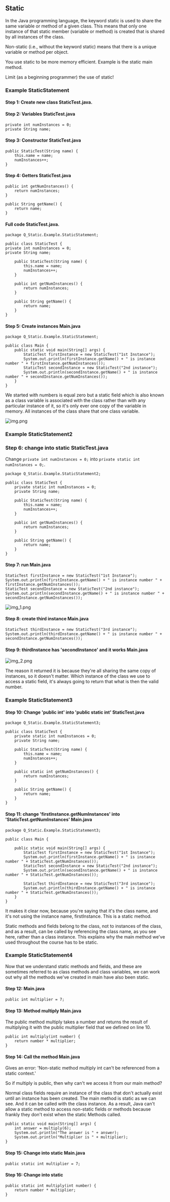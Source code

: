 ## Static

In the Java programming language, the keyword static is used to share the same variable or method of a given class. This means that only one instance of that static member (variable or method) is created that is shared by all instances of the class.

Non-static (i.e., without the keyword static) means that there is a unique variable or method per object.

You use static to be more memory efficient. Example is the static main method.

Limit (as a beginning programmer) the use of static!

### Example StaticStatement

#### Step 1: Create new class StaticTest.java.

#### Step 2: Variables StaticTest.java

    private int numInstances = 0;
    private String name;

#### Step 3: Constructor StaticTest.java

    public StaticTest(String name) {
        this.name = name;
        numInstances++;
    }

#### Step 4: Getters StaticTest.java

    public int getNumInstances() {
        return numInstances;
    }

    public String getName() {
        return name;
    }

#### Full code StaticTest.java.

    package Q_Static.Example.StaticStatement;
    
    public class StaticTest {
    private int numInstances = 0;
    private String name;
    
        public StaticTest(String name) {
            this.name = name;
            numInstances++;
        }
    
        public int getNumInstances() {
            return numInstances;
        }
    
        public String getName() {
            return name;
        }
    }

#### Step 5: Create instances Main.java

    package Q_Static.Example.StaticStatement;
    
    public class Main {   
        public static void main(String[] args) {
            StaticTest firstInstance = new StaticTest("1st Instance");
            System.out.println(firstInstance.getName() + " is instance number " + firstInstance.getNumInstances());
            StaticTest secondInstance = new StaticTest("2nd instance");
            System.out.println(secondInstance.getName() + " is instance number " + secondInstance.getNumInstances());
        }
    }

We started with numbers is equal zero but a static field which is also known as a class variable is associated with the class rather than with any particular instance of it, so it's only ever one copy of the variable in memory. All instances of the class share that one class variable.

![img.png](img.png)

### Example StaticStatement2

### Step 6: change into static StaticTest.java

Change `private int numInstances = 0;` into `private static int numInstances = 0;`.

    package Q_Static.Example.StaticStatement2;
    
    public class StaticTest {
        private static int numInstances = 0;
        private String name;
    
        public StaticTest(String name) {
            this.name = name;
            numInstances++;
        }
    
        public int getNumInstances() {
            return numInstances;
        }
    
        public String getName() {
            return name;
        }
    }

#### Step 7: run Main.java 

    StaticTest firstInstance = new StaticTest("1st Instance");
    System.out.println(firstInstance.getName() + " is instance number " + firstInstance.getNumInstances());
    StaticTest secondInstance = new StaticTest("2nd instance");
    System.out.println(secondInstance.getName() + " is instance number " + secondInstance.getNumInstances());

![img_1.png](img_1.png)

#### Step 8: create third instance Main.java 

    StaticTest thirdInstance = new StaticTest("3rd instance");
    System.out.println(thirdInstance.getName() + " is instance number " + secondInstance.getNumInstances());

#### Step 9: thirdInstance has 'secondInstance' and it works Main.java

![img_2.png](img_2.png)

The reason it returned it is because they're all sharing the same copy of instances, so it doesn't matter. Which instance of the class we use to access a static field, it's always going to return that what is then the valid number.

### Example StaticStatement3

#### Step 10: Change 'public int' into 'public static int' StaticTest.java

    package Q_Static.Example.StaticStatement3;
    
    public class StaticTest {
        private static int numInstances = 0;
        private String name;
    
        public StaticTest(String name) {
            this.name = name;
            numInstances++;
        }

        public static int getNumInstances() {
            return numInstances;
        }
    
        public String getName() {
            return name;
        }
    }

#### Step 11: change 'firstInstance.getNumInstances' into 'StaticTest.getNumInstances' Main.java

    package Q_Static.Example.StaticStatement3;
    
    public class Main {
    
        public static void main(String[] args) {
            StaticTest firstInstance = new StaticTest("1st Instance");
            System.out.println(firstInstance.getName() + " is instance number " + StaticTest.getNumInstances());
            StaticTest secondInstance = new StaticTest("2nd instance");
            System.out.println(secondInstance.getName() + " is instance number " + StaticTest.getNumInstances());
    
            StaticTest thirdInstance = new StaticTest("3rd instance");
            System.out.println(thirdInstance.getName() + " is instance number " + StaticTest.getNumInstances());
        }
    }

It makes it clear now, because you're saying that it's the class name, and it's not using the instance name, firstInstance. This is a static method.

Static methods and fields belong to the class, not to instances of the class, and as a result, can be called by referencing the class name, as you see here, rather than a class instance. This explains why the main method we've used throughout the course has to be static.

### Example StaticStatement4

Now that we understand static methods and fields, and these are sometimes referred to as class methods and class variables, we can work out why all the methods we've created in main have also been static.

#### Step 12: Main.java

    public int multiplier = 7;

#### Step 13: Method multiply Main.java

The public method multiply takes a number and returns the result of multiplying it with the public multiplier field that we defined on line 10.

    public int multiply(int number) {
        return number * multiplier;
    }

#### Step 14: Call the method Main.java

Gives an error: 'Non-static method multiply int can't be referenced from a static context.'

So if multiply is public, then why can't we access it from our main method?

Normal class fields require an instance of the class that don't actually exist until an instance has been created. The main method is static as we can see. And it can be called with the class instance. As a result, Java can't allow a static method to access non-static fields or methods because frankly they don't exist when the static Methods called.

    public static void main(String[] args) {
        int answer = multiply(6);
        System.out.println("The answer is " + answer);
        System.out.println("Multiplier is " + multiplier);
    }

#### Step 15: Change into static Main.java

    public static int multiplier = 7;

#### Step 16: Change into static

    public static int multiply(int number) {
        return number * multiplier;
    }